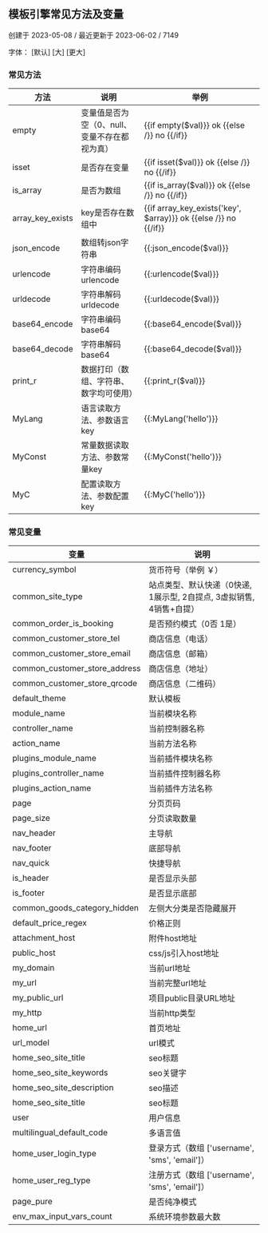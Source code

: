 ## 模板引擎常见方法及变量

创建于 2023-05-08 / 最近更新于 2023-06-02 / 7149

字体： \[默认\] \[大\] \[更大\]

### 常见方法

| 方法 | 说明 | 举例 |
| --- | --- | --- |
| empty | 变量值是否为空（0、null、变量不存在都视为真） | {{if empty($val)}} ok {{else /}} no {{/if}} |
| isset | 是否存在变量 | {{if isset($val)}} ok {{else /}} no {{/if}} |
| is\_array | 是否为数组 | {{if is\_array($val)}} ok {{else /}} no {{/if}} |
| array\_key\_exists | key是否存在数组中 | {{if array\_key\_exists('key', $array)}} ok {{else /}} no {{/if}} |
| json\_encode | 数组转json字符串 | {{:json\_encode($val)}} |
| urlencode | 字符串编码urlencode | {{:urlencode($val)}} |
| urldecode | 字符串解码urldecode | {{:urldecode($val)}} |
| base64\_encode | 字符串编码base64 | {{:base64\_encode($val)}} |
| base64\_decode | 字符串解码base64 | {{:base64\_decode($val)}} |
| print\_r | 数据打印（数组、字符串、数字均可使用） | {{:print\_r($val)}} |
| MyLang | 语言读取方法、参数语言key | {{:MyLang('hello')}} |
| MyConst | 常量数据读取方法、参数常量key | {{:MyConst('hello')}} |
| MyC | 配置读取方法、参数配置key | {{:MyC('hello')}} |

### 常见变量

| 变量 | 说明 |
| --- | --- |
| currency\_symbol | 货币符号（举例 ￥） |
| common\_site\_type | 站点类型、默认快递（0快递, 1展示型, 2自提点, 3虚拟销售, 4销售+自提） |
| common\_order\_is\_booking | 是否预约模式（0否 1是） |
| common\_customer\_store\_tel | 商店信息（电话） |
| common\_customer\_store\_email | 商店信息（邮箱） |
| common\_customer\_store\_address | 商店信息（地址） |
| common\_customer\_store\_qrcode | 商店信息（二维码） |
| default\_theme | 默认模板 |
| module\_name | 当前模块名称 |
| controller\_name | 当前控制器名称 |
| action\_name | 当前方法名称 |
| plugins\_module\_name | 当前插件模块名称 |
| plugins\_controller\_name | 当前插件控制器名称 |
| plugins\_action\_name | 当前插件方法名称 |
| page | 分页页码 |
| page\_size | 分页读取数量 |
| nav\_header | 主导航 |
| nav\_footer | 底部导航 |
| nav\_quick | 快捷导航 |
| is\_header | 是否显示头部 |
| is\_footer | 是否显示底部 |
| common\_goods\_category\_hidden | 左侧大分类是否隐藏展开 |
| default\_price\_regex | 价格正则 |
| attachment\_host | 附件host地址 |
| public\_host | css/js引入host地址 |
| my\_domain | 当前url地址 |
| my\_url | 当前完整url地址 |
| my\_public\_url | 项目public目录URL地址 |
| my\_http | 当前http类型 |
| home\_url | 首页地址 |
| url\_model | url模式 |
| home\_seo\_site\_title | seo标题 |
| home\_seo\_site\_keywords | seo关键字 |
| home\_seo\_site\_description | seo描述 |
| home\_seo\_site\_title | seo标题 |
| user | 用户信息 |
| multilingual\_default\_code | 多语言值 |
| home\_user\_login\_type | 登录方式（数组 \['username', 'sms', 'email'\]） |
| home\_user\_reg\_type | 注册方式（数组 \['username', 'sms', 'email'\]） |
| page\_pure | 是否纯净模式 |
| env\_max\_input\_vars\_count | 系统环境参数最大数 |